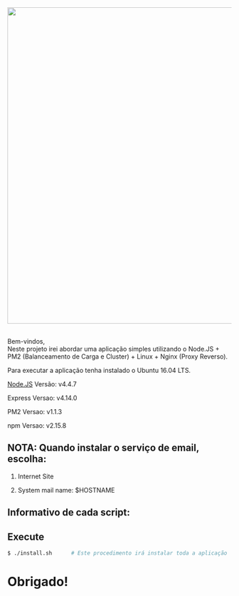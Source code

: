 <div align="center">
  <a href="https://nodejs.org/en/">
    <img width=710px src="https://github.com/brunotougeiro/node.js/blob/master/web/nodejs-logo.png">
  </a>

  <br/>
  <br/>
</div>

Bem-vindos, <br/>
Neste projeto irei abordar uma aplicação simples utilizando o Node.JS + PM2 (Balanceamento de Carga e Cluster) + Linux + Nginx (Proxy Reverso).

Para executar a aplicação tenha instalado o Ubuntu 16.04 LTS.

[Node.JS](https://nodejs.org/en/) Versão: v4.4.7

Express Versao: v4.14.0

PM2 Versao: v1.1.3

npm Versao: v2.15.8

## NOTA: Quando instalar o serviço de email, escolha:
1) Internet Site

2) System mail name: $HOSTNAME

## Informativo de cada script:

## Execute

```bash
$ ./install.sh 		# Este procedimento irá instalar toda a aplicação
```

# Obrigado!
